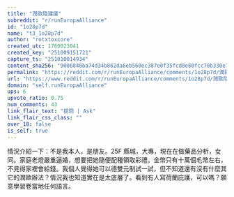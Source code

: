 ```yaml
---
title: "潤歐陸建議"
subreddit: "r/runEuropaAlliance"
id: "1o28p7d"
name: "t3_1o28p7d"
author: "rotxtoxcore"
created_utc: 1760023041
created_key: "251009151721"
capture_ts: "251010014934"
content_sha256: "9006848ba74d34b862da6eb560ec387e0f35fcd8e80fcc70b330e78db2379daf"
permalink: "https://reddit.com/r/runEuropaAlliance/comments/1o28p7d/潤歐陸建議/"
url: "https://www.reddit.com/r/runEuropaAlliance/comments/1o28p7d/潤歐陸建議/"
domain: "self.runEuropaAlliance"
ups: 6
upvote_ratio: 0.75
num_comments: 43
link_flair_text: "提問 | Ask"
link_flair_css_class: ""
over_18: false
is_self: true
---
```


情況介紹一下：不是我本人，是朋友。25F
縣城，大專，現在在做藥品分析，女同。家庭老燈嚴重逼婚，想要把她隨便配種領取彩禮。金幣只有十萬個毛幣左右，不見得家裡會給錢。我個人覺得她可以德雙元制試一試，但不知道還有沒有什麼其它的潤歐辦法？情況我也知道實在是太底層了。看到有人寫荷蘭庇護，可以嗎？願意學習卷當地任何語言。
